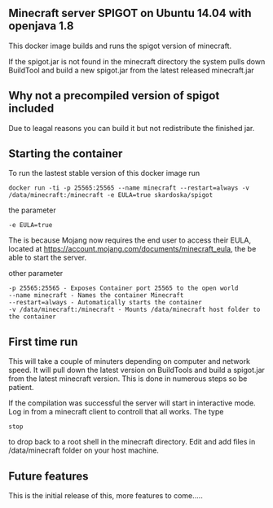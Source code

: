 ## Minecraft server SPIGOT on Ubuntu 14.04 with openjava 1.8

This docker image builds and runs the spigot version of minecraft. 

If the spigot.jar is not found in the minecraft directory the system pulls down BuildTool and build a new spigot.jar from the latest
released minecraft.jar

## Why not a precompiled version of spigot included

Due to leagal reasons you can build it but not redistribute the finished jar.

## Starting the container

To run the lastest stable version of this docker image run

	docker run -ti -p 25565:25565 --name minecraft --restart=always -v /data/minecraft:/minecraft -e EULA=true skardoska/spigot

the parameter

	-e EULA=true

The is because Mojang now requires the end user to access their EULA, located at
https://account.mojang.com/documents/minecraft_eula, the be able to start the server.

other parameter

	-p 25565:25565 - Exposes Container port 25565 to the open world
    --name minecraft - Names the container Minecraft
	--restart=always - Automatically starts the container
	-v /data/minecraft:/minecraft - Mounts /data/minecraft host folder to the container

## First time run

This will take a couple of minuters depending on computer and network speed. It will pull down
the latest version on BuildTools and build a spigot.jar from the latest minecraft version.
This is done in numerous steps so be patient. 

If the compilation was successful the server will start in interactive mode. Log in from a minecraft
client to controll that all works. The type

	stop

to drop back to a root shell in the minecraft directory. Edit and add files in /data/minecraft folder on your host machine.


## Future features

This is the initial release of this, more features to come.....

